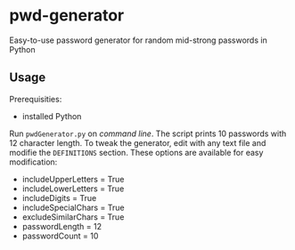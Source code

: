 # pwd-generator
Easy-to-use password generator for random mid-strong passwords in Python

## Usage
Prerequisities:
 - installed Python

Run `pwdGenerator.py` on *command line*.
The script prints 10 passwords with 12 character length.
To tweak the generator, edit with any text file and modifie the `DEFINITIONS` section. These options are available for easy modification:
 - includeUpperLetters = True
 - includeLowerLetters = True
 - includeDigits = True
 - includeSpecialChars = True
 - excludeSimilarChars = True
 - passwordLength = 12
 - passwordCount = 10
